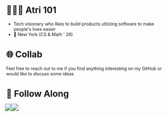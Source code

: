 # 👷🏽‍♂️ Atri 101
- Tech visionary who likes to build products utilizing software to make people's lives easier
- 📍 New York (CS & Math ' 26)

# 🌐 Collab
Feel free to reach out to me if you find anything interesting on my GitHub or would like to discuss some ideas

# 🔗 Follow Along
<a href="https://atri-lab.github.io/atri-portfolio/" target="_blank">
  <img src="https://img.shields.io/badge/Portfolio-Visit-blue?style=flat&logo=internet-explorer&logoColor=white" style="transform: scale(1.5);">
</a>
<a href="https://www.linkedin.com/in/atrivyas/" target="_blank">
  <img src="https://img.shields.io/badge/LinkedIn-Connect-blue?style=flat&logo=linkedin&logoColor=white" style="transform: scale(1.5);">
</a>
